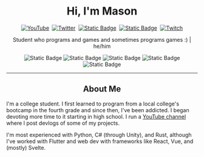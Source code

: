 <p>
    <h1 align=center> Hi, I'm Mason</h1>
</p>
<p align=center>
    <a href="https://www.youtube.com/channel/UCOcfPlsNiMSjtPpYuso48pw"><img src="https://img.shields.io/badge/YouTube-e52d27?style=for-the-badge&logo=youtube&logoColor=white" alt="YouTube"></a>&nbsp
    <a href="https://twitter.com/clavesii"><img src="https://img.shields.io/badge/Twitter-1DA1F2?style=for-the-badge&logo=twitter&logoColor=white" alt="Twitter"></a>&nbsp
    <a href="https://mastodon.gamedev.place/@clavesi"><img alt="Static Badge" src="https://img.shields.io/badge/Mastodon-%236364FF?style=for-the-badge&logo=mastodon&logoColor=white"></a>&nbsp
    <a href="https://bsky.app/profile/clavesi.bsky.social"><img alt="Static Badge" src="https://img.shields.io/badge/Bluesky-blue?style=for-the-badge&logo=bluesky&logoColor=white"></a>&nbsp
    <a href="https://www.twitch.tv/clavesi"><img src="https://img.shields.io/badge/Twitch-651fff?style=for-the-badge&logo=twitch&logoColor=white" alt="Twitch"></a>
</p>

<p align=center>Student who programs and games and sometimes programs games :) | he/him</p>

<p align=center>
    <img alt="Static Badge" src="https://img.shields.io/badge/HTM5L-%23e34f26?style=for-the-badge&logo=HTML5&logoColor=white">
    <img alt="Static Badge" src="https://img.shields.io/badge/Javascript-black?style=for-the-badge&logo=javascript&logoColor=black&color=%23f7df1e">
    <img alt="Static Badge" src="https://img.shields.io/badge/Python-white?style=for-the-badge&logo=python&logoColor=white&color=blue">
    <img alt="Static Badge" src="https://img.shields.io/badge/Rust-black?style=for-the-badge&logo=rust">
    <img alt="Static Badge" src="https://img.shields.io/badge/C%23-white?style=for-the-badge&logo=csharp&logoColor=white&color=%233A0091">
</p>

---

<h2 align=center>About Me</h2>
<p> I'm a college student. I first learned to program from a local college's bootcamp in the fourth grade and since then, I've been addicted. I began devoting more time to it starting in high school. I run a <a href="https://www.youtube.com/channel/UCOcfPlsNiMSjtPpYuso48pw">YouTube channel<a/> where I post devlogs of some of my projects.</p>
<p> I'm most experienced with Python, C# (through Unity), and Rust, although I've worked with Flutter and web dev with frameworks like React, Vue, and (mostly) Svelte.</p>
